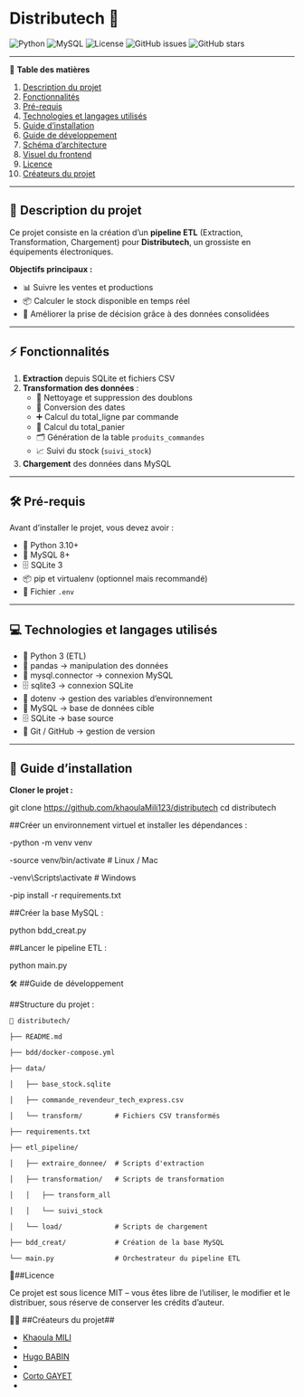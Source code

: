 # Distributech 🚀
![Python](https://img.shields.io/badge/Python-3.10+-blue)
![MySQL](https://img.shields.io/badge/MySQL-8+-green)
![License](https://img.shields.io/badge/License-MIT-lightgrey)
![GitHub issues](https://img.shields.io/github/issues/khaoulaMili123/distributech)
![GitHub stars](https://img.shields.io/github/stars/khaoulaMili123/distributech?style=social)

---

📑 **Table des matières**

1. [Description du projet](#description-du-projet)
2. [Fonctionnalités](#fonctionnalités)
3. [Pré-requis](#pré-requis)
4. [Technologies et langages utilisés](#technologies-et-langages-utilisés)
5. [Guide d’installation](#guide-dinstallation)
6. [Guide de développement](#guide-de-développement)
7. [Schéma d’architecture](#schéma-darchitecture)
8. [Visuel du frontend](#visuel-du-frontend)
9. [Licence](#licence)
10. [Créateurs du projet](#créateurs-du-projet)

---

## 📖 Description du projet

Ce projet consiste en la création d’un **pipeline ETL** (Extraction, Transformation, Chargement) pour **Distributech**, un grossiste en équipements électroniques.  

**Objectifs principaux :**  
- 📊 Suivre les ventes et productions  
- 📦 Calculer le stock disponible en temps réel  
- 🤖 Améliorer la prise de décision grâce à des données consolidées  

---

## ⚡ Fonctionnalités

1. **Extraction** depuis SQLite et fichiers CSV  
2. **Transformation des données** :  
   - 🧹 Nettoyage et suppression des doublons  
   - 📅 Conversion des dates  
   - ➕ Calcul du total_ligne par commande  
   - 🛒 Calcul du total_panier  
   - 🗂️ Génération de la table `produits_commandes`  
   - 📈 Suivi du stock (`suivi_stock`)  
3. **Chargement** des données dans MySQL  

---

## 🛠️ Pré-requis

Avant d’installer le projet, vous devez avoir :  
- 🐍 Python 3.10+  
- 🐬 MySQL 8+  
- 🗄️ SQLite 3  
- 📦 pip et virtualenv (optionnel mais recommandé)  
- 🔑 Fichier `.env`  

---

## 💻 Technologies et langages utilisés

- 🐍 Python 3 (ETL)  
- 🐼 pandas → manipulation des données  
- 🔌 mysql.connector → connexion MySQL  
- 🗄️ sqlite3 → connexion SQLite  
- 🌿 dotenv → gestion des variables d’environnement  
- 🐬 MySQL → base de données cible  
- 🗄️ SQLite → base source  
- 📝 Git / GitHub → gestion de version  

---

## 🚀 Guide d’installation

**Cloner le projet :**

git clone https://github.com/khaoulaMili123/distributech
cd distributech

##Créer un environnement virtuel et installer les dépendances :

   -python -m venv venv
   
   -source venv/bin/activate   # Linux / Mac
   
   -venv\Scripts\activate      # Windows
   
   -pip install -r requirements.txt

##Créer la base MySQL :

   python bdd_creat.py


##Lancer le pipeline ETL :

   python main.py

🛠️ ##Guide de développement

##Structure du projet :
```
📂 distributech/

├── README.md

├── bdd/docker-compose.yml

├── data/

│   ├── base_stock.sqlite

│   ├── commande_revendeur_tech_express.csv

│   └── transform/        # Fichiers CSV transformés

├── requirements.txt

├── etl_pipeline/

│   ├── extraire_donnee/  # Scripts d'extraction

│   ├── transformation/   # Scripts de transformation

│   │   ├── transform_all

│   │   └── suivi_stock

│   └── load/             # Scripts de chargement

├── bdd_creat/            # Création de la base MySQL

└── main.py               # Orchestrateur du pipeline ETL
```

📜##Licence

Ce projet est sous licence MIT – vous êtes libre de l’utiliser, le modifier et le distribuer, sous réserve de conserver les crédits d’auteur.

👩‍💻 ##Créateurs du projet##

- [Khaoula MILI](https://www.linkedin.com/in/hugo-babin-878451239/)
- 
- [Hugo BABIN](https://www.linkedin.com/in/khaoula-mili/)
- 
- [Corto GAYET](https://www.linkedin.com/in/corto-gayet-246aa32b3/)
- 


